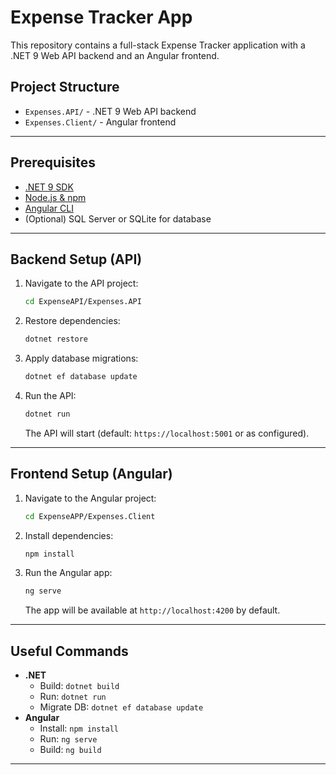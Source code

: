 # Expense Tracker App

This repository contains a full-stack Expense Tracker application with a .NET 9 Web API backend and an Angular frontend.

## Project Structure

- `Expenses.API/` - .NET 9 Web API backend
- `Expenses.Client/` - Angular frontend

---

## Prerequisites

- [.NET 9 SDK](https://dotnet.microsoft.com/download)
- [Node.js & npm](https://nodejs.org/)
- [Angular CLI](https://angular.io/cli)
- (Optional) SQL Server or SQLite for database

---

## Backend Setup (API)

1. Navigate to the API project:
   ```sh
   cd ExpenseAPI/Expenses.API
   ```
2. Restore dependencies:
   ```sh
   dotnet restore
   ```
3. Apply database migrations:
   ```sh
   dotnet ef database update
   ```
4. Run the API:
   ```sh
   dotnet run
   ```
   The API will start (default: `https://localhost:5001` or as configured).

---

## Frontend Setup (Angular)

1. Navigate to the Angular project:
   ```sh
   cd ExpenseAPP/Expenses.Client
   ```
2. Install dependencies:
   ```sh
   npm install
   ```
3. Run the Angular app:
   ```sh
   ng serve
   ```
   The app will be available at `http://localhost:4200` by default.

---

## Useful Commands

- **.NET**
  - Build: `dotnet build`
  - Run: `dotnet run`
  - Migrate DB: `dotnet ef database update`
- **Angular**
  - Install: `npm install`
  - Run: `ng serve`
  - Build: `ng build`

---


